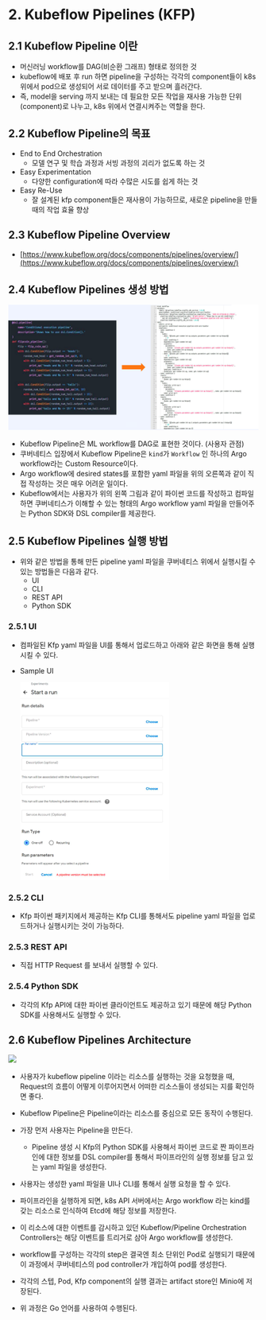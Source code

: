 # 2. Kubeflow Pipelines (KFP)

## 2.1 Kubeflow Pipeline 이란

- 머신러닝 workflow를 DAG(비순환 그래프) 형태로 정의한 것
- kubeflow에 배포 후 run 하면 pipeline을 구성하는 각각의 component들이 k8s 위에서 pod으로 생성되어 서로 데이터를 주고 받으며 흘러간다.
- 즉, model을 serving 까지 보내는 데 필요한 모든 작업을 재사용 가능한 단위(component)로 나누고, k8s 위에서 연결시켜주는 역할을 한다.



## 2.2 Kubeflow Pipeline의 목표

- End to End Orchestration
  - 모델 연구 및 학습 과정과 서빙 과정의 괴리가 없도록 하는 것
- Easy Experimentation
  - 다양한 configuration에 따라 수많은 시도를 쉽게 하는 것
- Easy Re-Use
  - 잘 설계된 kfp component들은 재사용이 가능하므로, 새로운 pipeline을 만들 때의 작업 효율 향상



## 2.3 Kubeflow Pipeline Overview

- [https://www.kubeflow.org/docs/components/pipelines/overview/](https://www.kubeflow.org/docs/components/pipelines/overview/)



## 2.4 Kubeflow Pipelines 생성 방법

<div><img src="../_images/06/02/001.png" /></div>

- Kubeflow Pipeline은 ML workflow를 DAG로 표현한 것이다. (사용자 관점)
-  쿠버네티스 입장에서 Kubeflow Pipeline은 `kind`가 `Workflow` 인 하나의 Argo workflow라는 Custom Resource이다.
- Argo workflow에 desired states를 포함한 yaml 파일을 위의 오른쪽과 같이 직접 작성하는 것은 매우 어려운 일이다.
- Kubeflow에서는 사용자가 위의 왼쪽 그림과 같이 파이썬 코드를 작성하고 컴파일하면 쿠버네티스가 이해할 수 있는 형태의 Argo workflow yaml 파일을 만들어주는 Python SDK와 DSL compiler를 제공한다.



## 2.5 Kubeflow Pipelines 실행 방법

- 위와 같은 방법을 통해 만든 pipeline yaml 파일을 쿠버네티스 위에서 실행시킬 수 있는 방법들은 다음과 같다.
  - UI
  - CLI
  - REST API
  - Python SDK



### 2.5.1 UI

- 컴파일된 Kfp yaml 파일을 UI를 통해서 업로드하고 아래와 같은 화면을 통해 실행시킬 수 있다.

- Sample UI

  <div><img src="../_images/06/02/002.png" width=300 /></div>



### 2.5.2 CLI

- Kfp 파이썬 패키지에서 제공하는 Kfp CLI를 통해서도 pipeline yaml 파일을 업로드하거나 실행시키는 것이 가능하다.



### 2.5.3 REST API

- 직접 HTTP Request 를 보내서 실행할 수 있다.



### 2.5.4 Python SDK

- 각각의 Kfp API에 대한 파이썬 클라이언트도 제공하고 있기 때문에 해당 Python SDK를 사용해서도 실행할 수 있다.



## 2.6 Kubeflow Pipelines Architecture

<div><img src="https://www.kubeflow.org/docs/images/pipelines-architecture.png" /></div>

- 사용자가 kubeflow pipeline 이라는 리소스를 실행하는 것을 요청했을 때, Request의 흐름이 어떻게 이루어지면서 어떠한 리소스들이 생성되는 지를 확인하면 좋다.
- Kubeflow Pipeline은 Pipeline이라는 리소스를 중심으로 모든 동작이 수행된다.
- 가장 먼저 사용자는 Pipeline을 만든다.
  - Pipeline 생성 시 Kfp의 Python SDK를 사용해서 파이썬 코드로 짠 파이프라인에 대한 정보를 DSL compiler를 통해서 파이프라인의 실행 정보를 담고 있는 yaml 파일을 생성한다.
- 사용자는 생성한 yaml 파일을 UI나 CLI를 통해서 실행 요청을 할 수 있다.
- 파이프라인을 실행하게 되면, k8s API 서버에서는 Argo workflow 라는 kind를 갖는 리소스로 인식하여 Etcd에 해당 정보를 저장한다.
- 이 리소스에 대한 이벤트를 감시하고 있던 Kubeflow/Pipeline Orchestration Controllers는 해당 이벤트를 트리거로 삼아 Argo workflow를 생성한다.
- workflow를 구성하는 각각의 step은 결국엔 최소 단위인 Pod로 실행되기 때문에 이 과정에서 쿠버네티스의 pod controller가 개입하여 pod를 생성한다.
- 각각의 스텝, Pod, Kfp component의 실행 결과는 artifact store인 Minio에 저장된다.

- 위 과정은 Go 언어를 사용하여 수행된다.

